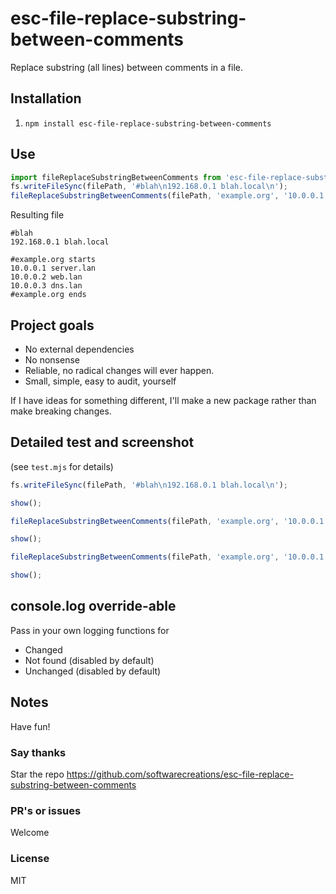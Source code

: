 # esc-file-replace-substring-between-comments
Replace substring (all lines) between comments in a file.

## Installation

1. `npm install esc-file-replace-substring-between-comments`

## Use
```JavaScript
import fileReplaceSubstringBetweenComments from 'esc-file-replace-substring-between-comments';
fs.writeFileSync(filePath, '#blah\n192.168.0.1 blah.local\n');
fileReplaceSubstringBetweenComments(filePath, 'example.org', '10.0.0.1 server.example.org\n10.0.0.2 web.example.org\n10.0.0.3 dns.example.org', 'append');
```
Resulting file
```
#blah
192.168.0.1 blah.local

#example.org starts
10.0.0.1 server.lan
10.0.0.2 web.lan
10.0.0.3 dns.lan
#example.org ends
```

## Project goals
* No external dependencies
* No nonsense
* Reliable, no radical changes will ever happen.
* Small, simple, easy to audit, yourself

If I have ideas for something different, I'll make a new package rather than make breaking changes.

## Detailed test and screenshot
(see `test.mjs` for details)
```JavaScript
fs.writeFileSync(filePath, '#blah\n192.168.0.1 blah.local\n');

show();

fileReplaceSubstringBetweenComments(filePath, 'example.org', '10.0.0.1 server.example.org\n10.0.0.2 web.example.org\n10.0.0.3 dns.example.org', 'append');

show();

fileReplaceSubstringBetweenComments(filePath, 'example.org', '10.0.0.1 my-server.example.org\n10.0.0.20 my-web.example.org\n10.0.0.30 my-dns.example.org');

show();
```

## console.log override-able
Pass in your own logging functions for
* Changed
* Not found (disabled by default)
* Unchanged (disabled by default)

## Notes
Have fun!

### Say thanks
Star the repo
https://github.com/softwarecreations/esc-file-replace-substring-between-comments

### PR's or issues
Welcome

### License
MIT
